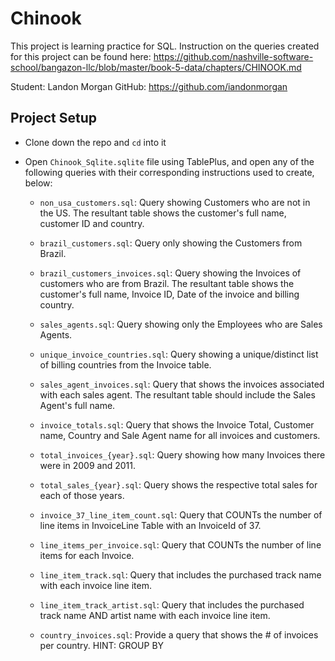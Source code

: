 # Chinook

This project is learning practice for SQL. Instruction on the queries created for this project can be found here: https://github.com/nashville-software-school/bangazon-llc/blob/master/book-5-data/chapters/CHINOOK.md

Student: Landon Morgan
GitHub: https://github.com/iandonmorgan

## Project Setup

* Clone down the repo and `cd` into it

* Open `Chinook_Sqlite.sqlite` file using TablePlus, and open any of the following queries with their corresponding instructions used to create, below:

    * `non_usa_customers.sql`: Query showing Customers who are not in the US. The resultant table shows the customer's full name, customer ID and country.

    * `brazil_customers.sql`: Query only showing the Customers from Brazil.

    * `brazil_customers_invoices.sql`: Query showing the Invoices of customers who are from Brazil. The resultant table shows the customer's full name, Invoice ID, Date of the invoice and billing country.

    * `sales_agents.sql`: Query showing only the Employees who are Sales Agents.

    * `unique_invoice_countries.sql`: Query showing a unique/distinct list of billing countries from the Invoice table.

    * `sales_agent_invoices.sql`: Query that shows the invoices associated with each sales agent. The resultant table should include the Sales Agent's full name.

    * `invoice_totals.sql`: Query that shows the Invoice Total, Customer name, Country and Sale Agent name for all invoices and customers.

    * `total_invoices_{year}.sql`: Query showing how many Invoices there were in 2009 and 2011.

    * `total_sales_{year}.sql`: Query shows the respective total sales for each of those years.

    * `invoice_37_line_item_count.sql`: Query that COUNTs the number of line items in InvoiceLine Table with an InvoiceId of 37.

    * `line_items_per_invoice.sql`: Query that COUNTs the number of line items for each Invoice.

    * `line_item_track.sql`: Query that includes the purchased track name with each invoice line item.

    * `line_item_track_artist.sql`: Query that includes the purchased track name AND artist name with each invoice line item.

    * `country_invoices.sql`: Provide a query that shows the # of invoices per country. HINT: GROUP BY

    <!-- * `playlists_track_count.sql`: Provide a query that shows the total number of tracks in each playlist. The Playlist name should be include on the resulant table.

    * `tracks_no_id.sql`: Provide a query that shows all the Tracks, but displays no IDs. The result should include the Album name, Media type and Genre.

    * `invoices_line_item_count.sql`: Provide a query that shows all Invoices but includes the # of invoice line items.

    * `sales_agent_total_sales.sql`: Provide a query that shows total sales made by each sales agent.

    * `top_2009_agent.sql`: Which sales agent made the most in sales in 2009?

        * Hint: Use the MAX function on a subquery.

    * `top_agent.sql`: Which sales agent made the most in sales over all?

    * `sales_agent_customer_count.sql`: Provide a query that shows the count of customers assigned to each sales agent.

    * `sales_per_country.sql`: Provide a query that shows the total sales per country.

    * `top_country.sql`: Which country's customers spent the most?

    * `top_2013_track.sql`: Provide a query that shows the most purchased track of 2013.

    * `top_5_tracks.sql`: Provide a query that shows the top 5 most purchased tracks over all.

    * `top_3_artists.sql`: Provide a query that shows the top 3 best selling artists.

    * `top_media_type.sql`: Provide a query that shows the most purchased Media Type. -->
